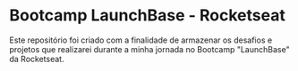 # Bootcamp LaunchBase - Rocketseat

Este repositório foi criado com a finalidade de armazenar os desafios e projetos que realizarei durante a minha jornada no Bootcamp "LaunchBase" da Rocketseat.
